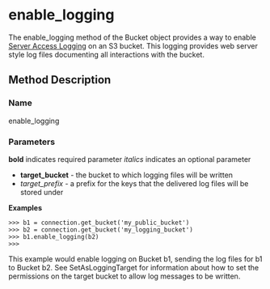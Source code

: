 # enable\_logging #

The enable\_logging method of the Bucket object provides a way to enable [Server Access Logging](http://docs.amazonwebservices.com/AmazonS3/2006-03-01/ServerLogs.html) on an S3 bucket.  This logging provides web server style log files documenting all interactions with the bucket.

## Method Description ##

### Name ###
enable\_logging

### Parameters ###
**bold** indicates required parameter
_italics_ indicates an optional parameter

  * **target\_bucket** - the bucket to which logging files will be written
  * _target\_prefix_ - a prefix for the keys that the delivered log files will be stored under

**Examples**
```
>>> b1 = connection.get_bucket('my_public_bucket')
>>> b2 = connection.get_bucket('my_logging_bucket')
>>> b1.enable_logging(b2)
>>>
```

This example would enable logging on Bucket b1, sending the log files for b1 to Bucket b2.  See SetAsLoggingTarget for information about how to set the permissions on the target bucket to allow log messages to be written.